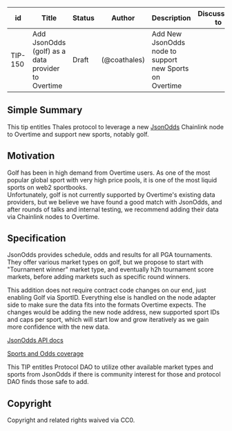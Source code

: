 | id | Title | Status | Author | Description | Discussions to | Created |
| ----------- | ----------- | ----------- | ----------- | ----------- | ----------- | ----------- |
| TIP-150 | Add JsonOdds (golf) as a data provider to Overtime| Draft |  (@coathales) | Add New JsonOdds node to support new Sports on Overtime|  | 2023-06-27

## Simple Summary
This tip entitles Thales protocol to leverage a new [JsonOdds](https://jsonodds.com/) Chainlink node to Overtime and support new sports, notably golf.

## Motivation
Golf has been in high demand from Overtime users. As one of the most popular global sport with very high price pools, it is one of the most liquid sports on web2 sportbooks.  
Unfortunately, golf is not currently supported by Overtime's existing data providers, but we believe we have found a good match with JsonOdds, and after rounds of talks and internal testing, we recommend adding their data via Chainlink nodes to Overtime.    

## Specification
JsonOdds provides schedule, odds and results for all PGA tournaments. They offer various market types on golf, but we propose to start with "Tournament winner" market type, and eventually h2h tournament score markets, before adding markets such as specific round winners.  

This addition does not require contract code changes on our end, just enabling Golf via SportID. Everything else is handled on the node adapter side to make sure the data fits into the formats Overtime expects. The changes would be adding the new node address, new supported sport IDs and caps per sport, which will start low and grow iteratively as we gain more confidence with the new data.  

[JsonOdds API docs](https://jsonodds.com/documentation/)

[Sports and Odds coverage](https://jsonodds.com/documentation/#sports)  

This TIP entitles Protocol DAO to utilize other available market types and sports from JsonOdds if there is community interest for those and protocol DAO finds those safe to add.


## Copyright

Copyright and related rights waived via CC0.
